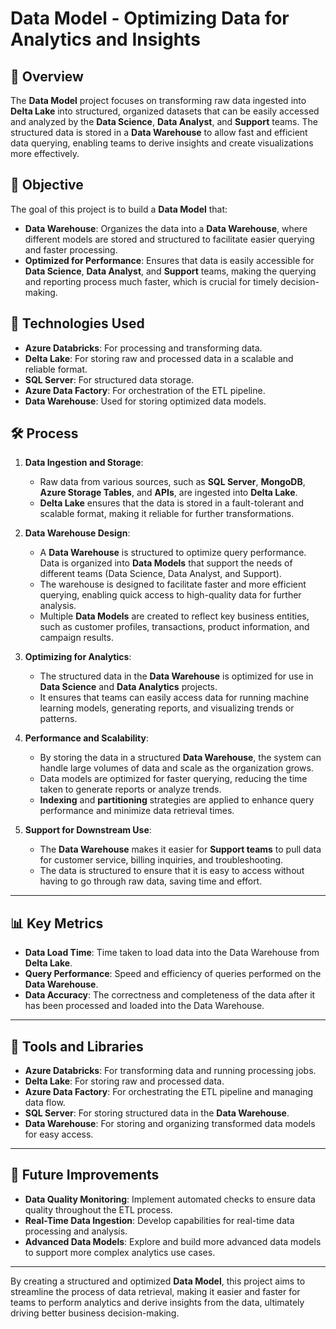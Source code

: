 # **Data Model** - Optimizing Data for Analytics and Insights

## 📘 Overview
The **Data Model** project focuses on transforming raw data ingested into **Delta Lake** into structured, organized datasets that can be easily accessed and analyzed by the **Data Science**, **Data Analyst**, and **Support** teams. The structured data is stored in a **Data Warehouse** to allow fast and efficient data querying, enabling teams to derive insights and create visualizations more effectively.

## 🎯 Objective
The goal of this project is to build a **Data Model** that:
- **Data Warehouse**: Organizes the data into a **Data Warehouse**, where different models are stored and structured to facilitate easier querying and faster processing.
- **Optimized for Performance**: Ensures that data is easily accessible for **Data Science**, **Data Analyst**, and **Support** teams, making the querying and reporting process much faster, which is crucial for timely decision-making.

## 🔧 Technologies Used
- **Azure Databricks**: For processing and transforming data.
- **Delta Lake**: For storing raw and processed data in a scalable and reliable format.
- **SQL Server**: For structured data storage.
- **Azure Data Factory**: For orchestration of the ETL pipeline.
- **Data Warehouse**: Used for storing optimized data models.

## 🛠️ Process

1. **Data Ingestion and Storage**:
   - Raw data from various sources, such as **SQL Server**, **MongoDB**, **Azure Storage Tables**, and **APIs**, are ingested into **Delta Lake**.
   - **Delta Lake** ensures that the data is stored in a fault-tolerant and scalable format, making it reliable for further transformations.

2. **Data Warehouse Design**:
   - A **Data Warehouse** is structured to optimize query performance. Data is organized into **Data Models** that support the needs of different teams (Data Science, Data Analyst, and Support).
   - The warehouse is designed to facilitate faster and more efficient querying, enabling quick access to high-quality data for further analysis.
   - Multiple **Data Models** are created to reflect key business entities, such as customer profiles, transactions, product information, and campaign results.

3. **Optimizing for Analytics**:
   - The structured data in the **Data Warehouse** is optimized for use in **Data Science** and **Data Analytics** projects.
   - It ensures that teams can easily access data for running machine learning models, generating reports, and visualizing trends or patterns.

4. **Performance and Scalability**:
   - By storing the data in a structured **Data Warehouse**, the system can handle large volumes of data and scale as the organization grows.
   - Data models are optimized for faster querying, reducing the time taken to generate reports or analyze trends.
   - **Indexing** and **partitioning** strategies are applied to enhance query performance and minimize data retrieval times.

5. **Support for Downstream Use**:
   - The **Data Warehouse** makes it easier for **Support teams** to pull data for customer service, billing inquiries, and troubleshooting.
   - The data is structured to ensure that it is easy to access without having to go through raw data, saving time and effort.

---

## 📊 Key Metrics
- **Data Load Time**: Time taken to load data into the Data Warehouse from **Delta Lake**.
- **Query Performance**: Speed and efficiency of queries performed on the **Data Warehouse**.
- **Data Accuracy**: The correctness and completeness of the data after it has been processed and loaded into the Data Warehouse.

---

## 🔧 Tools and Libraries
- **Azure Databricks**: For transforming data and running processing jobs.
- **Delta Lake**: For storing raw and processed data.
- **Azure Data Factory**: For orchestrating the ETL pipeline and managing data flow.
- **SQL Server**: For storing structured data in the **Data Warehouse**.
- **Data Warehouse**: For storing and organizing transformed data models for easy access.

---

## 🚀 Future Improvements
- **Data Quality Monitoring**: Implement automated checks to ensure data quality throughout the ETL process.
- **Real-Time Data Ingestion**: Develop capabilities for real-time data processing and analysis.
- **Advanced Data Models**: Explore and build more advanced data models to support more complex analytics use cases.

---

By creating a structured and optimized **Data Model**, this project aims to streamline the process of data retrieval, making it easier and faster for teams to perform analytics and derive insights from the data, ultimately driving better business decision-making.

